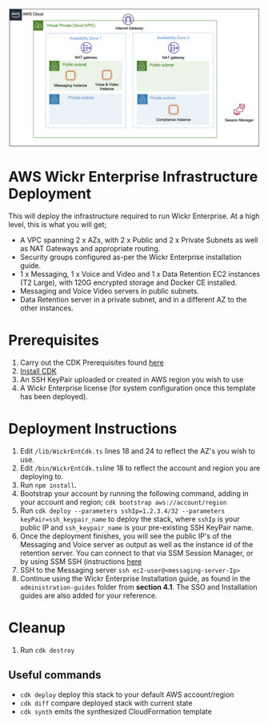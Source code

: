 ![architecture](assets/images/architecture.png?raw=true)

#  AWS Wickr Enterprise Infrastructure Deployment

This will deploy the infrastructure required to run Wickr Enterprise. At a high level, this is what you will get;

- A VPC spanning 2 x AZs, with 2 x Public and 2 x Private Subnets as well as NAT Gateways and appropriate routing.
- Security groups configured as-per the Wickr Enterprise installation guide.
- 1 x Messaging, 1 x Voice and Video and 1 x Data Retention EC2 instances (T2 Large), with 120G encrypted storage and Docker CE installed.
- Messaging and Voice Video servers in public subnets.
- Data Retention server in a private subnet, and in a different AZ to the other instances.

# Prerequisites

1. Carry out the CDK Prerequisites found [here](https://docs.aws.amazon.com/cdk/v2/guide/getting_started.html#getting_started_prerequisites)
2. [Install CDK](https://docs.aws.amazon.com/cdk/v2/guide/getting_started.html#getting_started_install)
3. An SSH KeyPair uploaded or created in AWS region you wish to use
4. A Wickr Enterprise license (for system configuration once this template has been deployed).

# Deployment Instructions 

1. Edit `/lib/WickrEntCdk.ts` lines 18 and 24 to reflect the AZ's you wish to use. 
2. Edit `/bin/WickrEntCdk.ts`line 18 to reflect the account and region you are deploying to.
3. Run `npm install`.
4. Bootstrap your account by running the following command, adding in your account and region; `cdk bootstrap aws://account/region`
5. Run `cdk deploy --parameters sshIp=1.2.3.4/32 --parameters keyPair=ssh_keypair_name` to deploy the stack, where `sshIp` is your public IP and `ssh_keypair_name` is your pre-existing SSH KeyPair name.
6. Once the deployment finishes, you will see the public IP's of the Messaging and Voice server as output as well as the instance id of the retention server. You can connect to that via SSM Session Manager, or by using SSM SSH (instructions [here](https://docs.aws.amazon.com/systems-manager/latest/userguide/session-manager-getting-started-enable-ssh-connections.html)
7. SSH to the Messaging server `ssh ec2-user@<messaging-server-Ip>`
8. Continue using the Wickr Enterprise Installation guide, as found in the `administration-guides` folder from **section 4.1**. The SSO and Installation guides are also added for your reference.

# Cleanup 

1. Run `cdk destroy`

## Useful commands

* `cdk deploy`      deploy this stack to your default AWS account/region
* `cdk diff`        compare deployed stack with current state
* `cdk synth`       emits the synthesized CloudFormation template
